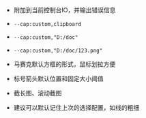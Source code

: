 - 附加到当前控制台IO，并输出错误信息

- `--cap:custom,clipboard`
- `--cap:custom,"D:/doc"`
- `--cap:custom,"D:/doc/123.png"`

- 马赛克默认方框的形式，鼠标划拉方便
- 标号箭头默认位置和固定大小阈值
- 截长图、滚动截图
- 建议可以默认记住上次的选择配置，如线的粗细